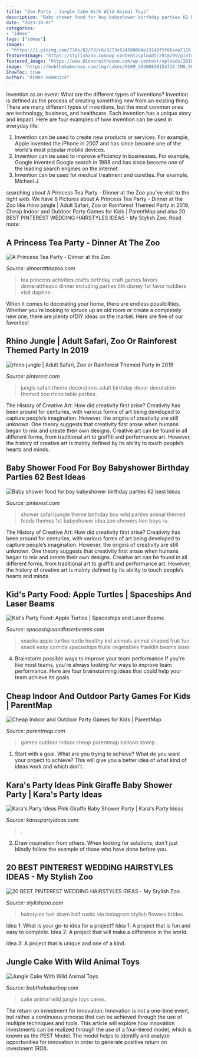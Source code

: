 ```yaml
---
title: "Zoo Party : Jungle Cake With Wild Animal Toys"
description: "Baby shower food for boy babyshower birthday parties 62 best ideas"
date: "2023-10-01"
categories:
- "ideas"
tags: ["ideas"]
images:
- "https://i.pinimg.com/736x/82/73/c6/8273c624580864e13140f5f66eaa7116.jpg"
featuredImage: "https://stylishzoo.com/wp-content/uploads/2018/09/pinterest-wedding-hairstyles-rustic-half-up-half-down-with-white-flowers-kristinagasperasmua-via-instagram.jpg"
featured_image: "https://www.dinneratthezoo.com/wp-content/uploads/2016/05/crafts-680x1024.jpg"
image: "https://bobthebakerboy.com/img/cakes/9109_20200830154725-IMG_5646.jpg"
ShowToc: true
author: "Arden Homenick"
---
```



Invention as an event: What are the different types of inventions?
Invention is defined as the process of creating something new from an existing thing. There are many different types of inventions, but the most common ones are technology, business, and healthcare. Each invention has a unique story and impact. Here are four examples of how invention can be used in everyday life: 
1. Invention can be used to create new products or services. For example, Apple invented the iPhone in 2007 and has since become one of the world’s most popular mobile devices. 
2. Invention can be used to improve efficiency in businesses. For example, Google invented Google search in 1998 and has since become one of the leading search engines on the internet. 
3. Invention can be used for medical treatment and curettes. For example, Michael J.

	

		
searching about A Princess Tea Party - Dinner at the Zoo you've visit to the right web. We have 8 Pictures about A Princess Tea Party - Dinner at the Zoo like rhino jungle | Adult Safari, Zoo or Rainforest Themed Party in 2019, Cheap Indoor and Outdoor Party Games for Kids | ParentMap and also 20 BEST PINTEREST WEDDING HAIRSTYLES IDEAS - My Stylish Zoo. Read more:
		
    
## A Princess Tea Party - Dinner At The Zoo

<img loading=lazy src="https://www.dinneratthezoo.com/wp-content/uploads/2016/05/crafts-680x1024.jpg" onerror="this.onerror=null;this.src='https://tse2.mm.bing.net/th?id=OIP.rc4nkedSEmBmLUwW39byZwHaLJ&amp;pid=15.1';" alt="A Princess Tea Party - Dinner at the Zoo">

_Source: dinneratthezoo.com_

>tea princess activities crafts birthday craft games favors dinneratthezoo dinner including parties 5th disney 1st favor toddlers visit daphne. 

	

When it comes to decorating your home, there are endless possibilities. Whether you're looking to spruce up an old room or create a completely new one, there are plenty ofDIY ideas on the market. Here are five of our favorites!

    
## Rhino Jungle | Adult Safari, Zoo Or Rainforest Themed Party In 2019

<img loading=lazy src="https://i.pinimg.com/736x/42/57/d1/4257d1eaefdcb838dcc41660dfdb9bb7--safari-party-jungle-theme.jpg?b=t" onerror="this.onerror=null;this.src='https://tse1.mm.bing.net/th?id=OIP.B0694gLXIHLSklwsYUhbGQHaJ6&amp;pid=15.1';" alt="rhino jungle | Adult Safari, Zoo or Rainforest Themed Party in 2019">

_Source: pinterest.com_

>jungle safari theme decorations adult birthday decor decoration themed zoo rhino table parties. 

	

The History of Creative Art: How did creativity first arise?
Creativity has been around for centuries, with various forms of art being developed to capture people’s imagination. However, the origins of creativity are still unknown. One theory suggests that creativity first arose when humans began to mix and create their own designs. Creative art can be found in all different forms, from traditional art to graffiti and performance art. However, the history of creative art is mainly defined by its ability to touch people’s hearts and minds.

    
## Baby Shower Food For Boy Babyshower Birthday Parties 62 Best Ideas

<img loading=lazy src="https://i.pinimg.com/736x/82/73/c6/8273c624580864e13140f5f66eaa7116.jpg" onerror="this.onerror=null;this.src='https://tse3.mm.bing.net/th?id=OIP.MWPlIZHKI3aAyhl1pX1_sQAAAA&amp;pid=15.1';" alt="Baby shower food for boy babyshower birthday parties 62 best Ideas">

_Source: pinterest.com_

>shower safari jungle theme birthday boy wild parties animal themed foods themes 1st babyshower idea zoo showers lion boys ru. 

	

The History of Creative Art: How did creativity first arise?
Creativity has been around for centuries, with various forms of art being developed to capture people’s imagination. However, the origins of creativity are still unknown. One theory suggests that creativity first arose when humans began to mix and create their own designs. Creative art can be found in all different forms, from traditional art to graffiti and performance art. However, the history of creative art is mainly defined by its ability to touch people’s hearts and minds.

    
## Kid&#039;s Party Food: Apple Turtles | Spaceships And Laser Beams

<img loading=lazy src="http://spaceshipsandlaserbeams.com/wp-content/uploads/2015/09/cute-healthy-kids-food.jpg.jpg" onerror="this.onerror=null;this.src='https://tse1.mm.bing.net/th?id=OIP.iFN60G-PfcvaOnAIV-63aAHaLH&amp;pid=15.1';" alt="Kid&#039;s Party Food: Apple Turtles | Spaceships and Laser Beams">

_Source: spaceshipsandlaserbeams.com_

>snacks apple turtles turtle healthy kid animals animal shaped fruit fun snack easy comida spaceships fruits vegetables franklin beams laser. 

	

4. Brainstorm possible ways to improve your team performance
If you're like most teams, you're always looking for ways to improve team performance. Here are four brainstorming ideas that could help your team achieve its goals.

    
## Cheap Indoor And Outdoor Party Games For Kids | ParentMap

<img loading=lazy src="http://www.parentmap.com/sites/default/files/styles/1180x660_scaled_cropped/public/2017-08/outdoorgames_pager_5_0.jpg?itok=tJKzFI3Z" onerror="this.onerror=null;this.src='https://tse4.mm.bing.net/th?id=OIP.XdU4Ye1G1hyWEMOMVEvI9gHaEJ&amp;pid=15.1';" alt="Cheap Indoor and Outdoor Party Games for Kids | ParentMap">

_Source: parentmap.com_

>games outdoor indoor cheap parentmap balloon stomp. 

	

1. Start with a goal. What are you trying to achieve? What do you want your project to achieve? This will give you a better idea of what kind of ideas work and which don't. 

    
## Kara&#039;s Party Ideas Pink Giraffe Baby Shower Party | Kara&#039;s Party Ideas

<img loading=lazy src="https://karaspartyideas.com/wp-content/uploads/2013/06/pink-giraffe-birthday-party-girl-cake-ideas-decorations.jpg" onerror="this.onerror=null;this.src='https://tse4.mm.bing.net/th?id=OIP.o9xAs2Eo71i3UHXQhNDYwQHaF-&amp;pid=15.1';" alt="Kara&#039;s Party Ideas Pink Giraffe Baby Shower Party | Kara&#039;s Party Ideas">

_Source: karaspartyideas.com_

>. 

	

2. Draw inspiration from others. When looking for solutions, don't just blindly follow the example of those who have done before you. 

    
## 20 BEST PINTEREST WEDDING HAIRSTYLES IDEAS - My Stylish Zoo

<img loading=lazy src="https://stylishzoo.com/wp-content/uploads/2018/09/pinterest-wedding-hairstyles-rustic-half-up-half-down-with-white-flowers-kristinagasperasmua-via-instagram.jpg" onerror="this.onerror=null;this.src='https://tse2.mm.bing.net/th?id=OIP.0UTKtLsYeZGQKGzEHzZf4gHaLG&amp;pid=15.1';" alt="20 BEST PINTEREST WEDDING HAIRSTYLES IDEAS - My Stylish Zoo">

_Source: stylishzoo.com_

>hairstyles hair down half rustic via instagram stylish flowers brides. 

	

Idea 1: What is your go-to idea for a project?
Idea 1: A project that is fun and easy to complete.
Idea 2: A project that will make a difference in the world.

Idea 3: A project that is unique and one of a kind.

    
## Jungle Cake With Wild Animal Toys

<img loading=lazy src="https://bobthebakerboy.com/img/cakes/9109_20200830154725-IMG_5646.jpg" onerror="this.onerror=null;this.src='https://tse4.mm.bing.net/th?id=OIP.j5uGP_gVy2YS3ka6CnRBKQHaHa&amp;pid=15.1';" alt="Jungle Cake With Wild Animal Toys">

_Source: bobthebakerboy.com_

>cake animal wild jungle toys cakes. 

	

The return on investment for innovation:
Innovation is not a one-time event, but rather a continuous process that can be achieved through the use of multiple techniques and tools. This article will explore how innovation investments can be realized through the use of a four-tiered model, which is known as the PEST Model. The model helps to identify and analyze opportunities for innovation in order to generate positive return on investment (ROI).

